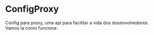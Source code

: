 # ConfigProxy
 Config para proxy, uma api para facilitar a vida dos dosenvolvedores.
 Vamos la como funciona:
